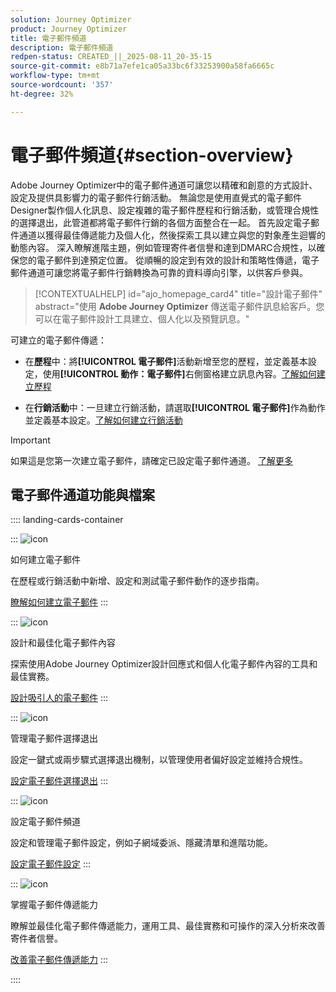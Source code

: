 ```yaml
---
solution: Journey Optimizer
product: Journey Optimizer
title: 電子郵件頻道
description: 電子郵件頻道
redpen-status: CREATED_||_2025-08-11_20-35-15
source-git-commit: e8b71a7efe1ca05a33bc6f33253900a58fa6665c
workflow-type: tm+mt
source-wordcount: '357'
ht-degree: 32%

---
```



# 電子郵件頻道{#section-overview}

Adobe Journey Optimizer中的電子郵件通道可讓您以精確和創意的方式設計、設定及提供具影響力的電子郵件行銷活動。 無論您是使用直覺式的電子郵件Designer製作個人化訊息、設定複雜的電子郵件歷程和行銷活動，或管理合規性的選擇退出，此管道都將電子郵件行銷的各個方面整合在一起。 首先設定電子郵件通道以獲得最佳傳遞能力及個人化，然後探索工具以建立與您的對象產生迴響的動態內容。 深入瞭解進階主題，例如管理寄件者信譽和達到DMARC合規性，以確保您的電子郵件到達預定位置。 從順暢的設定到有效的設計和策略性傳遞，電子郵件通道可讓您將電子郵件行銷轉換為可靠的資料導向引擎，以供客戶參與。


>[!CONTEXTUALHELP]
>id="ajo_homepage_card4"
>title="設計電子郵件"
>abstract="使用 **Adobe Journey Optimizer** 傳送電子郵件訊息給客戶。您可以在電子郵件設計工具建立、個人化以及預覽訊息。"

可建立的電子郵件傳遞：

* 在&#x200B;**歷程**&#x200B;中：將&#x200B;**[!UICONTROL 電子郵件]**&#x200B;活動新增至您的歷程，並定義基本設定，使用&#x200B;**[!UICONTROL 動作：電子郵件]**&#x200B;右側窗格建立訊息內容。[了解如何建立歷程](../using/building-journeys/journey-gs.md)

* 在&#x200B;**行銷活動**&#x200B;中：一旦建立行銷活動，請選取&#x200B;**[!UICONTROL 電子郵件]**&#x200B;作為動作並定義基本設定。[了解如何建立行銷活動](../using/campaigns/create-campaign.md#configure)


>[!IMPORTANT]
>
>如果這是您第一次建立電子郵件，請確定已設定電子郵件通道。 [了解更多](../using/email/email-settings.md)

## 電子郵件通道功能與檔案

:::: landing-cards-container

:::
![icon](https://cdn.experienceleague.adobe.com/icons/list-check.svg)

如何建立電子郵件

在歷程或行銷活動中新增、設定和測試電子郵件動作的逐步指南。

[瞭解如何建立電子郵件](../using/email/create-email.md)
:::

:::
![icon](https://cdn.experienceleague.adobe.com/icons/puzzle-piece.svg)

設計和最佳化電子郵件內容

探索使用Adobe Journey Optimizer設計回應式和個人化電子郵件內容的工具和最佳實務。

[設計吸引人的電子郵件](design-email-landing-page.md)
:::

:::
![icon](https://cdn.experienceleague.adobe.com/icons/shield-halved.svg)

管理電子郵件選擇退出

設定一鍵式或兩步驟式選擇退出機制，以管理使用者偏好設定並維持合規性。

[設定電子郵件選擇退出](../using/email/email-opt-out.md)
:::

:::
![icon](https://cdn.experienceleague.adobe.com/icons/gear.svg)

設定電子郵件頻道

設定和管理電子郵件設定，例如子網域委派、隱藏清單和進階功能。

[設定電子郵件設定](configure-email-landing-page.md)
:::

:::
![icon](https://cdn.experienceleague.adobe.com/icons/chart-line.svg)

掌握電子郵件傳遞能力

瞭解並最佳化電子郵件傳遞能力，運用工具、最佳實務和可操作的深入分析來改善寄件者信譽。

[改善電子郵件傳遞能力](deliverability-landing-page.md)
:::

::::
